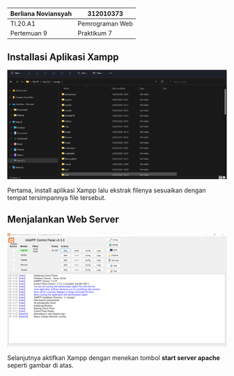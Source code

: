 | Berliana Noviansyah  |      312010373    |
|----------------------|-------------------|
|       TI.20.A1       |  Pemrograman Web  |
|      Pertemuan 9     |    Praktikum 7    |


## Installasi Aplikasi Xampp


![mengintsall_xampp](img/install_xampp.png)

Pertama, install aplikasi Xampp lalu ekstrak filenya sesuaikan dengan tempat tersimpannya file tersebut. 


## Menjalankan Web Server

![Menjalankan_WebServer](img/running_webserver.png)

Selanjutnya aktifkan Xampp dengan menekan tombol **start server apache** seperti gambar di atas.